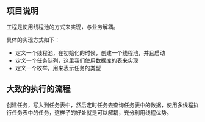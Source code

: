 
## 项目说明
工程是使用线程池的方式来实现，与业务解耦。

具体的实现方式如下：
- 定义一个线程池，在初始化的时候，创建一个线程池，并且启动
- 定义一个任务队列，这里我们使用数据库的表来实现
- 定义一个枚举，用来表示任务的类型

## 大致的执行的流程

创建任务，写入到任务表中，然后定时任务去查询任务表中的数据，使用多线程执行任务表中的任务，这样子的好处就是可以解耦，充分利用线程优势。
